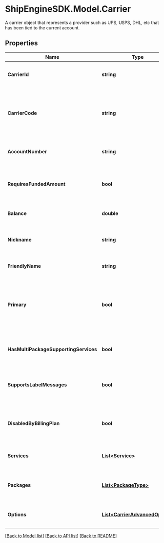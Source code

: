 # ShipEngineSDK.Model.Carrier
A carrier object that represents a provider such as UPS, USPS, DHL, etc that has been tied to the current account. 

## Properties

Name | Type | Description | Notes
------------ | ------------- | ------------- | -------------
**CarrierId** | **string** | A string that uniquely identifies the carrier. | [optional] [readonly] 
**CarrierCode** | **string** | The [shipping carrier](https://www.shipengine.com/docs/carriers/setup/) who will ship the package, such as &#x60;fedex&#x60;, &#x60;dhl_express&#x60;, &#x60;stamps_com&#x60;, etc.  | [optional] [readonly] 
**AccountNumber** | **string** | The account number that the carrier is connected to. | [optional] [readonly] 
**RequiresFundedAmount** | **bool** | Indicates whether the carrier requires funding to use its services | [optional] [readonly] 
**Balance** | **double** | Current available balance | [optional] [readonly] 
**Nickname** | **string** | Nickname given to the account when initially setting up the carrier. | [optional] [readonly] 
**FriendlyName** | **string** | Screen readable name | [optional] [readonly] 
**Primary** | **bool** | Is this the primary carrier that is used by default when no carrier is specified in label/shipment creation | [optional] [readonly] 
**HasMultiPackageSupportingServices** | **bool** | Carrier supports multiple packages per shipment | [optional] [readonly] 
**SupportsLabelMessages** | **bool** | The carrier supports adding custom label messages to an order. | [optional] [readonly] 
**DisabledByBillingPlan** | **bool** | The carrier is disabled by the current ShipEngine account&#39;s billing plan. | [optional] [readonly] 
**Services** | [**List&lt;Service&gt;**](Service.md) | A list of services that are offered by the carrier | [optional] [readonly] 
**Packages** | [**List&lt;PackageType&gt;**](PackageType.md) | A list of package types that are supported by the carrier | [optional] [readonly] 
**Options** | [**List&lt;CarrierAdvancedOption&gt;**](CarrierAdvancedOption.md) | A list of options that are available to that carrier | [optional] [readonly] 

[[Back to Model list]](../README.md#documentation-for-models) [[Back to API list]](../README.md#documentation-for-api-endpoints) [[Back to README]](../README.md)


